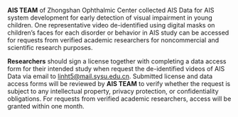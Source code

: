 **AIS TEAM** of Zhongshan Ophthalmic Center collected AIS Data for AIS system development for early detection of visual impairment in young children. One representative video de-identified using digital masks on children’s faces for each disorder or behavior in AIS study can be accessed for requests from verified academic researchers for noncommercial and scientific research purposes.

**Researchers** should sign a license together with completing a data access form for their intended study when request the de-identified videos of AIS Data via email to linht5@mail.sysu.edu.cn. Submitted license and data access forms will be reviewed by **AIS TEAM** to verify whether the request is subject to any intellectual property, privacy protection, or confidentiality obligations. For requests from verified academic researchers, access will be granted within one month.
